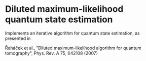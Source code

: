 Diluted maximum-likelihood quantum state estimation
===================================================

Implements an iterative algorithm for quantum state estimation, as presented
in 

Řeháček et al., "Diluted maximum-likelihood algorithm for quantum tomography",
Phys. Rev. A 75, 042108 (2007)
